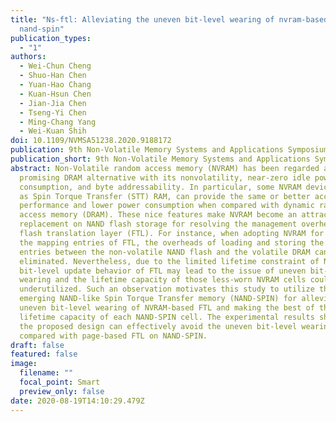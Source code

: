 ```yaml
---
title: "Ns-ftl: Alleviating the uneven bit-level wearing of nvram-based ftl via
  nand-spin"
publication_types:
  - "1"
authors:
  - Wei-Chun Cheng
  - Shuo-Han Chen
  - Yuan-Hao Chang
  - Kuan-Hsun Chen
  - Jian-Jia Chen
  - Tseng-Yi Chen
  - Ming-Chang Yang
  - Wei-Kuan Shih
doi: 10.1109/NVMSA51238.2020.9188172
publication: 9th Non-Volatile Memory Systems and Applications Symposium (NVMSA)
publication_short: 9th Non-Volatile Memory Systems and Applications Symposium (NVMSA)
abstract: Non-Volatile random access memory (NVRAM) has been regarded as a
  promising DRAM alternative with its nonvolatility, near-zero idle power
  consumption, and byte addressability. In particular, some NVRAM devices, such
  as Spin Torque Transfer (STT) RAM, can provide the same or better access
  performance and lower power consumption when compared with dynamic random
  access memory (DRAM). These nice features make NVRAM become an attractive DRAM
  replacement on NAND flash storage for resolving the management overhead of the
  flash translation layer (FTL). For instance, when adopting NVRAM for storing
  the mapping entries of FTL, the overheads of loading and storing the mapping
  entries between the non-volatile NAND flash and the volatile DRAM can be
  eliminated. Nevertheless, due to the limited lifetime constraint of NVRAM, the
  bit-level update behavior of FTL may lead to the issue of uneven bit-level
  wearing and the lifetime capacity of those less-worn NVRAM cells could be
  underutilized. Such an observation motivates this study to utilize the
  emerging NAND-like Spin Torque Transfer memory (NAND-SPIN) for alleviating the
  uneven bit-level wearing of NVRAM-based FTL and making the best of the
  lifetime capacity of each NAND-SPIN cell. The experimental results show that
  the proposed design can effectively avoid the uneven bit-level wearing, when
  compared with page-based FTL on NAND-SPIN.
draft: false
featured: false
image:
  filename: ""
  focal_point: Smart
  preview_only: false
date: 2020-08-19T14:10:29.479Z
---
```

